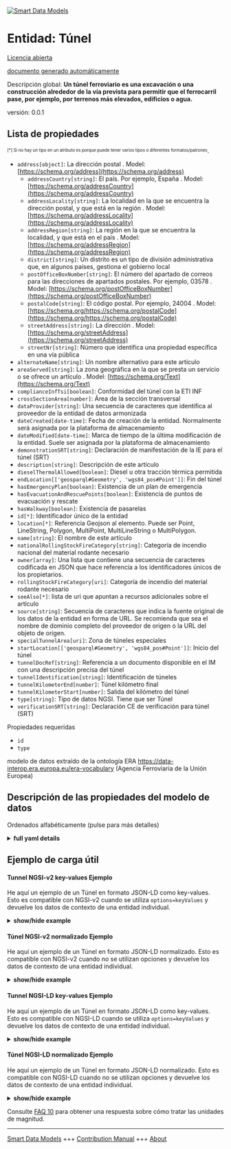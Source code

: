 <!-- 10-Header -->  
[![Smart Data Models](https://smartdatamodels.org/wp-content/uploads/2022/01/SmartDataModels_logo.png "Logo")](https://smartdatamodels.org)  
Entidad: Túnel  
==============<!-- /10-Header -->  
<!-- 15-License -->  
[Licencia abierta](https://github.com/smart-data-models//dataModel.ERA/blob/master/Tunnel/LICENSE.md)  
[documento generado automáticamente](https://docs.google.com/presentation/d/e/2PACX-1vTs-Ng5dIAwkg91oTTUdt8ua7woBXhPnwavZ0FxgR8BsAI_Ek3C5q97Nd94HS8KhP-r_quD4H0fgyt3/pub?start=false&loop=false&delayms=3000#slide=id.gb715ace035_0_60)  
<!-- /15-License -->  
<!-- 20-Description -->  
Descripción global: **Un túnel ferroviario es una excavación o una construcción alrededor de la vía prevista para permitir que el ferrocarril pase, por ejemplo, por terrenos más elevados, edificios o agua.**  
versión: 0.0.1  
<!-- /20-Description -->  
<!-- 30-PropertiesList -->  

## Lista de propiedades  

<sup><sub>[*] Si no hay un tipo en un atributo es porque puede tener varios tipos o diferentes formatos/patrones</sub></sup>.  
- `address[object]`: La dirección postal  . Model: [https://schema.org/address](https://schema.org/address)	- `addressCountry[string]`: El país. Por ejemplo, España  . Model: [https://schema.org/addressCountry](https://schema.org/addressCountry)  
	- `addressLocality[string]`: La localidad en la que se encuentra la dirección postal, y que está en la región  . Model: [https://schema.org/addressLocality](https://schema.org/addressLocality)  
	- `addressRegion[string]`: La región en la que se encuentra la localidad, y que está en el país  . Model: [https://schema.org/addressRegion](https://schema.org/addressRegion)  
	- `district[string]`: Un distrito es un tipo de división administrativa que, en algunos países, gestiona el gobierno local    
	- `postOfficeBoxNumber[string]`: El número del apartado de correos para las direcciones de apartados postales. Por ejemplo, 03578  . Model: [https://schema.org/postOfficeBoxNumber](https://schema.org/postOfficeBoxNumber)  
	- `postalCode[string]`: El código postal. Por ejemplo, 24004  . Model: [https://schema.org/https://schema.org/postalCode](https://schema.org/https://schema.org/postalCode)  
	- `streetAddress[string]`: La dirección  . Model: [https://schema.org/streetAddress](https://schema.org/streetAddress)  
	- `streetNr[string]`: Número que identifica una propiedad específica en una vía pública    
- `alternateName[string]`: Un nombre alternativo para este artículo  - `areaServed[string]`: La zona geográfica en la que se presta un servicio o se ofrece un artículo  . Model: [https://schema.org/Text](https://schema.org/Text)- `complianceInfTsi[boolean]`: Conformidad del túnel con la ETI INF  - `crossSectionArea[number]`: Área de la sección transversal  - `dataProvider[string]`: Una secuencia de caracteres que identifica al proveedor de la entidad de datos armonizada  - `dateCreated[date-time]`: Fecha de creación de la entidad. Normalmente será asignada por la plataforma de almacenamiento  - `dateModified[date-time]`: Marca de tiempo de la última modificación de la entidad. Suele ser asignada por la plataforma de almacenamiento  - `demonstrationSRT[string]`: Declaración de manifestación de la IE para el túnel (SRT)  - `description[string]`: Descripción de este artículo  - `dieselThermalAllowed[boolean]`: Diesel u otra tracción térmica permitida  - `endLocation[['geosparql#Geometry', 'wgs84_pos#Point']]`: Fin del túnel  - `hasEmergencyPlan[boolean]`: Existencia de un plan de emergencia  - `hasEvacuationAndRescuePoints[boolean]`: Existencia de puntos de evacuación y rescate  - `hasWalkway[boolean]`: Existencia de pasarelas  - `id[*]`: Identificador único de la entidad  - `location[*]`: Referencia Geojson al elemento. Puede ser Point, LineString, Polygon, MultiPoint, MultiLineString o MultiPolygon.  - `name[string]`: El nombre de este artículo  - `nationalRollingStockFireCategory[string]`: Categoría de incendio nacional del material rodante necesario  - `owner[array]`: Una lista que contiene una secuencia de caracteres codificada en JSON que hace referencia a los identificadores únicos de los propietarios.  - `rollingStockFireCategory[uri]`: Categoría de incendio del material rodante necesario  - `seeAlso[*]`: lista de uri que apuntan a recursos adicionales sobre el artículo  - `source[string]`: Secuencia de caracteres que indica la fuente original de los datos de la entidad en forma de URL. Se recomienda que sea el nombre de dominio completo del proveedor de origen o la URL del objeto de origen.  - `specialTunnelArea[uri]`: Zona de túneles especiales  - `startLocation[['geosparql#Geometry', 'wgs84_pos#Point']]`: Inicio del túnel  - `tunnelDocRef[string]`: Referencia a un documento disponible en el IM con una descripción precisa del túnel  - `tunnelIdentification[string]`: Identificación de túneles  - `tunnelKilometerEnd[number]`: Túnel kilómetro final  - `tunnelKilometerStart[number]`: Salida del kilómetro del túnel  - `type[string]`: Tipo de datos NGSI. Tiene que ser Túnel  - `verificationSRT[string]`: Declaración CE de verificación para túnel (SRT)  <!-- /30-PropertiesList -->  
<!-- 35-RequiredProperties -->  
Propiedades requeridas  
- `id`  - `type`  <!-- /35-RequiredProperties -->  
<!-- 40-RequiredProperties -->  
modelo de datos extraído de la ontología ERA https://data-interop.era.europa.eu/era-vocabulary (Agencia Ferroviaria de la Unión Europea)  
<!-- /40-RequiredProperties -->  
<!-- 50-DataModelHeader -->  
## Descripción de las propiedades del modelo de datos  
Ordenados alfabéticamente (pulse para más detalles)  
<!-- /50-DataModelHeader -->  
<!-- 60-ModelYaml -->  
<details><summary><strong>full yaml details</strong></summary>    
```yaml  
Tunnel:    
  description: 'A railway tunnel is an excavation or a construction around the track provided to allow the railway to pass for example higher land, buildings or water.'    
  properties:    
    address:    
      description: The mailing address    
      properties:    
        addressCountry:    
          description: 'The country. For example, Spain'    
          type: string    
          x-ngsi:    
            model: https://schema.org/addressCountry    
            type: Property    
        addressLocality:    
          description: 'The locality in which the street address is, and which is in the region'    
          type: string    
          x-ngsi:    
            model: https://schema.org/addressLocality    
            type: Property    
        addressRegion:    
          description: 'The region in which the locality is, and which is in the country'    
          type: string    
          x-ngsi:    
            model: https://schema.org/addressRegion    
            type: Property    
        district:    
          description: 'A district is a type of administrative division that, in some countries, is managed by the local government'    
          type: string    
          x-ngsi:    
            type: Property    
        postOfficeBoxNumber:    
          description: 'The post office box number for PO box addresses. For example, 03578'    
          type: string    
          x-ngsi:    
            model: https://schema.org/postOfficeBoxNumber    
            type: Property    
        postalCode:    
          description: 'The postal code. For example, 24004'    
          type: string    
          x-ngsi:    
            model: https://schema.org/https://schema.org/postalCode    
            type: Property    
        streetAddress:    
          description: The street address    
          type: string    
          x-ngsi:    
            model: https://schema.org/streetAddress    
            type: Property    
        streetNr:    
          description: Number identifying a specific property on a public street    
          type: string    
          x-ngsi:    
            type: Property    
      type: object    
      x-ngsi:    
        model: https://schema.org/address    
        type: Property    
    alternateName:    
      description: An alternative name for this item    
      type: string    
      x-ngsi:    
        type: Property    
    areaServed:    
      description: The geographic area where a service or offered item is provided    
      type: string    
      x-ngsi:    
        model: https://schema.org/Text    
        type: Property    
    complianceInfTsi:    
      description: Compliance of the tunnel with INF TSI    
      type: boolean    
      x-ngsi:    
        type: Property    
    crossSectionArea:    
      description: Cross section area    
      type: number    
      x-ngsi:    
        type: Property    
    dataProvider:    
      description: A sequence of characters identifying the provider of the harmonised data entity    
      type: string    
      x-ngsi:    
        type: Property    
    dateCreated:    
      description: Entity creation timestamp. This will usually be allocated by the storage platform    
      format: date-time    
      type: string    
      x-ngsi:    
        type: Property    
    dateModified:    
      description: Timestamp of the last modification of the entity. This will usually be allocated by the storage platform    
      format: date-time    
      type: string    
      x-ngsi:    
        type: Property    
    demonstrationSRT:    
      description: EI declaration of demonstration for tunnel (SRT)    
      type: string    
      x-ngsi:    
        type: Property    
    description:    
      description: A description of this item    
      type: string    
      x-ngsi:    
        type: Property    
    dieselThermalAllowed:    
      description: Diesel or other thermal traction allowed    
      type: boolean    
      x-ngsi:    
        type: Property    
    endLocation:    
      description: End of tunnel    
      type:    
        - "geosparql#Geometry"    
        - "wgs84_pos#Point"    
      x-ngsi:    
        type: Relationship    
    hasEmergencyPlan:    
      description: Existence of emergency plan    
      type: boolean    
      x-ngsi:    
        type: Property    
    hasEvacuationAndRescuePoints:    
      description: Existence of evacuation and rescue points    
      type: boolean    
      x-ngsi:    
        type: Property    
    hasWalkway:    
      description: Existence of walkways    
      type: boolean    
      x-ngsi:    
        type: Property    
    id:    
      anyOf:    
        - description: Identifier format of any NGSI entity    
          maxLength: 256    
          minLength: 1    
          pattern: ^[\w\-\.\{\}\$\+\*\[\]`|~^@!,:\\]+$    
          type: string    
          x-ngsi:    
            type: Property    
        - description: Identifier format of any NGSI entity    
          format: uri    
          type: string    
          x-ngsi:    
            type: Property    
      description: Unique identifier of the entity    
      x-ngsi:    
        type: Property    
    location:    
      description: 'Geojson reference to the item. It can be Point, LineString, Polygon, MultiPoint, MultiLineString or MultiPolygon'    
      oneOf:    
        - description: Geojson reference to the item. Point    
          properties:    
            bbox:    
              items:    
                type: number    
              minItems: 4    
              type: array    
            coordinates:    
              items:    
                type: number    
              minItems: 2    
              type: array    
            type:    
              enum:    
                - Point    
              type: string    
          required:    
            - type    
            - coordinates    
          title: GeoJSON Point    
          type: object    
          x-ngsi:    
            type: GeoProperty    
        - description: Geojson reference to the item. LineString    
          properties:    
            bbox:    
              items:    
                type: number    
              minItems: 4    
              type: array    
            coordinates:    
              items:    
                items:    
                  type: number    
                minItems: 2    
                type: array    
              minItems: 2    
              type: array    
            type:    
              enum:    
                - LineString    
              type: string    
          required:    
            - type    
            - coordinates    
          title: GeoJSON LineString    
          type: object    
          x-ngsi:    
            type: GeoProperty    
        - description: Geojson reference to the item. Polygon    
          properties:    
            bbox:    
              items:    
                type: number    
              minItems: 4    
              type: array    
            coordinates:    
              items:    
                items:    
                  items:    
                    type: number    
                  minItems: 2    
                  type: array    
                minItems: 4    
                type: array    
              type: array    
            type:    
              enum:    
                - Polygon    
              type: string    
          required:    
            - type    
            - coordinates    
          title: GeoJSON Polygon    
          type: object    
          x-ngsi:    
            type: GeoProperty    
        - description: Geojson reference to the item. MultiPoint    
          properties:    
            bbox:    
              items:    
                type: number    
              minItems: 4    
              type: array    
            coordinates:    
              items:    
                items:    
                  type: number    
                minItems: 2    
                type: array    
              type: array    
            type:    
              enum:    
                - MultiPoint    
              type: string    
          required:    
            - type    
            - coordinates    
          title: GeoJSON MultiPoint    
          type: object    
          x-ngsi:    
            type: GeoProperty    
        - description: Geojson reference to the item. MultiLineString    
          properties:    
            bbox:    
              items:    
                type: number    
              minItems: 4    
              type: array    
            coordinates:    
              items:    
                items:    
                  items:    
                    type: number    
                  minItems: 2    
                  type: array    
                minItems: 2    
                type: array    
              type: array    
            type:    
              enum:    
                - MultiLineString    
              type: string    
          required:    
            - type    
            - coordinates    
          title: GeoJSON MultiLineString    
          type: object    
          x-ngsi:    
            type: GeoProperty    
        - description: Geojson reference to the item. MultiLineString    
          properties:    
            bbox:    
              items:    
                type: number    
              minItems: 4    
              type: array    
            coordinates:    
              items:    
                items:    
                  items:    
                    items:    
                      type: number    
                    minItems: 2    
                    type: array    
                  minItems: 4    
                  type: array    
                type: array    
              type: array    
            type:    
              enum:    
                - MultiPolygon    
              type: string    
          required:    
            - type    
            - coordinates    
          title: GeoJSON MultiPolygon    
          type: object    
          x-ngsi:    
            type: GeoProperty    
      x-ngsi:    
        type: GeoProperty    
    name:    
      description: The name of this item    
      type: string    
      x-ngsi:    
        type: Property    
    nationalRollingStockFireCategory:    
      description: National fire category of rolling stock required    
      type: string    
      x-ngsi:    
        type: Property    
    owner:    
      description: A List containing a JSON encoded sequence of characters referencing the unique Ids of the owner(s)    
      items:    
        anyOf:    
          - description: Identifier format of any NGSI entity    
            maxLength: 256    
            minLength: 1    
            pattern: ^[\w\-\.\{\}\$\+\*\[\]`|~^@!,:\\]+$    
            type: string    
            x-ngsi:    
              type: Property    
          - description: Identifier format of any NGSI entity    
            format: uri    
            type: string    
            x-ngsi:    
              type: Property    
        description: Unique identifier of the entity    
        x-ngsi:    
          type: Property    
      type: array    
      x-ngsi:    
        type: Property    
    rollingStockFireCategory:    
      description: Fire category of rolling stock required    
      format: uri    
      type: string    
      x-ngsi:    
        type: Relationship    
    seeAlso:    
      description: list of uri pointing to additional resources about the item    
      oneOf:    
        - items:    
            format: uri    
            type: string    
          minItems: 1    
          type: array    
        - format: uri    
          type: string    
      x-ngsi:    
        type: Property    
    source:    
      description: 'A sequence of characters giving the original source of the entity data as a URL. Recommended to be the fully qualified domain name of the source provider, or the URL to the source object'    
      type: string    
      x-ngsi:    
        type: Property    
    specialTunnelArea:    
      description: Special tunnel area    
      format: uri    
      type: string    
      x-ngsi:    
        type: Relationship    
    startLocation:    
      description: Start of tunnel    
      type:    
        - "geosparql#Geometry"    
        - "wgs84_pos#Point"    
      x-ngsi:    
        type: Relationship    
    tunnelDocRef:    
      description: Reference to a document available from the IM with precise description of the tunnel    
      type: string    
      x-ngsi:    
        type: Property    
    tunnelIdentification:    
      description: Tunnel identification    
      type: string    
      x-ngsi:    
        type: Property    
    tunnelKilometerEnd:    
      description: Tunnel kilometer end    
      type: number    
      x-ngsi:    
        type: Property    
    tunnelKilometerStart:    
      description: Tunnel kilometer start    
      type: number    
      x-ngsi:    
        type: Property    
    type:    
      description: NGSI data type. It has to be Tunnel    
      enum:    
        - Tunnel    
      type: string    
      x-ngsi:    
        type: Property    
    verificationSRT:    
      description: EC declaration of verification for tunnel (SRT)    
      type: string    
      x-ngsi:    
        type: Property    
  required:    
    - id    
    - type    
  type: object    
  x-derived-from: http://data.europa.eu/949/Tunnel    
  x-disclaimer: 'Redistribution and use in source and binary forms, with or without modification, are permitted  provided that the license conditions are met. Copyleft (c) 2023 Contributors to Smart Data Models Program'    
  x-license-url: https://github.com/smart-data-models/dataModel.ERA/blob/master/Tunnel/LICENSE.md    
  x-model-schema: https://smart-data-models.github.io/dataModel.ERA/Certificate/schema.json    
  x-model-tags: 'ERA vocabulary, railway, train'    
  x-version: 0.0.1    
```  
</details>    
<!-- /60-ModelYaml -->  
<!-- 70-MiddleNotes -->  
<!-- /70-MiddleNotes -->  
<!-- 80-Examples -->  
## Ejemplo de carga útil  
#### Tunnel NGSI-v2 key-values Ejemplo  
He aquí un ejemplo de un Túnel en formato JSON-LD como key-values. Esto es compatible con NGSI-v2 cuando se utiliza `options=keyValues` y devuelve los datos de contexto de una entidad individual.  
<details><summary><strong>show/hide example</strong></summary>    
```json  
{  
  "id": "urn:ngsi-ld:Tunnel:id:LHUX:38737711",  
  "dateCreated": "1993-07-30T17:21:52Z",  
  "dateModified": "1993-08-21T03:30:26Z",  
  "source": "Arrive goal matter bank next.",  
  "name": "Open happen water without bring type.",  
  "alternateName": "Not strategy respond sign hospital pull under budget. Type Democrat product. Guess some campaign people according.",  
  "description": "Vote site huge everybody save stuff fall. Stock natural probably true project else mouth skill. Reveal buil",  
  "dataProvider": "Moment where many forward wrong western season. Blood clearly daughter computer prove military.",  
  "owner": [  
    "urn:ngsi-ld:Tunnel:items:FLGJ:73287977",  
    "urn:ngsi-ld:Tunnel:items:KDIS:91192246"  
  ],  
  "seeAlso": [  
    "urn:ngsi-ld:Tunnel:items:VMTM:63360939"  
  ],  
  "location": {  
    "type": "Point",  
    "coordinates": [  
      31.3980825,  
      74.021124  
    ]  
  },  
  "address": {  
    "streetAddress": "Foot stock case full according. Interesting record boy yeah.",  
    "addressLocality": "Then itself if owner across stage. Star hard blood fish thing rad",  
    "addressRegion": "Green customer when such heart make year cell. Toward military fight task. Without true drive still recently culture culture.",  
    "addressCountry": "Wait family smile remain. Report home media kind item assume.",  
    "postalCode": "Nature news stop total. Student measure hair century.",  
    "postOfficeBoxNumber": "Door message care security sound artist leave. Successful kid believe yoursel",  
    "streetNr": "According wor",  
    "district": "Eye reality attorney surface argue though ever. Herself usually in police according order degree. Production write back wear green forward."  
  },  
  "areaServed": "Range these design. Tv take understand first campaign natural century.",  
  "type": "Tunnel",  
  "complianceInfTsi": false,  
  "crossSectionArea": 864,  
  "demonstrationSRT": "American whole magazine truth ",  
  "dieselThermalAllowed": true,  
  "hasEmergencyPlan": true,  
  "hasEvacuationAndRescuePoints": false,  
  "hasWalkway": false,  
  "nationalRollingStockFireCategory": "Government first policy daughter. Local tend employee source nature add rest. Report size personal partner stock four.",  
  "tunnelDocRef": "Course nothing draw whose. Language ball f",  
  "tunnelIdentification": "Onto knowledge other his offer face country. Almost wonder employee attorney. Theory type successful together. Raise study modern mi",  
  "tunnelKilometerEnd": 954.8,  
  "tunnelKilometerStart": 16.2,  
  "verificationSRT": "Change remain fly reach detail rule church.",  
  "endLocation": "urn:ngsi-ld:Tunnel:endLocation:ZSDZ:47247488",  
  "rollingStockFireCategory": "urn:ngsi-ld:Tunnel:rollingStockFireCategory:HWDR:37365505",  
  "specialTunnelArea": "urn:ngsi-ld:Tunnel:specialTunnelArea:MEMD:08918829",  
  "startLocation": "urn:ngsi-ld:Tunnel:startLocation:ZKRP:09411129",  
  "context": [  
    "https://raw.githubusercontent.com/smart-data-models/dataModel.ERA/master/context.jsonld"  
  ]  
}  
```  
</details>  
#### Túnel NGSI-v2 normalizado Ejemplo  
He aquí un ejemplo de un Túnel en formato JSON-LD normalizado. Esto es compatible con NGSI-v2 cuando no se utilizan opciones y devuelve los datos de contexto de una entidad individual.  
<details><summary><strong>show/hide example</strong></summary>    
```json  
{  
  "id": "urn:ngsi-ld:Tunnel:id:LHUX:38737711",  
  "dateCreated": {  
    "type": "DateTime",  
    "value": "1993-07-30T17:21:52Z"  
  },  
  "dateModified": {  
    "type": "DateTime",  
    "value": "1993-08-21T03:30:26Z"  
  },  
  "source": {  
    "type": "Text",  
    "value": "Arrive goal matter bank next."  
  },  
  "name": {  
    "type": "Text",  
    "value": "Open happen water without bring type."  
  },  
  "alternateName": {  
    "type": "Text",  
    "value": "Not strategy respond sign hospital pull under budget. Type Democrat product. Guess some campaign people according."  
  },  
  "description": {  
    "type": "Text",  
    "value": "Vote site huge everybody save stuff fall. Stock natural probably true project else mouth skill. Reveal buil"  
  },  
  "dataProvider": {  
    "type": "Text",  
    "value": "Moment where many forward wrong western season. Blood clearly daughter computer prove military."  
  },  
  "owner": {  
    "type": "StructuredValue",  
    "value": [  
      "urn:ngsi-ld:Tunnel:items:FLGJ:73287977",  
      "urn:ngsi-ld:Tunnel:items:KDIS:91192246"  
    ]  
  },  
  "seeAlso": {  
    "type": "StructuredValue",  
    "value": [  
      "urn:ngsi-ld:Tunnel:items:VMTM:63360939"  
    ]  
  },  
  "location": {  
    "type": "geo:json",  
    "value": {  
      "type": "Point",  
      "coordinates": {  
        "type": "StructuredValue",  
        "value": [  
          31.3980825,  
          74.021124  
        ]  
      }  
    }  
  },  
  "address": {  
    "type": "StructuredValue",  
    "value": {  
      "streetAddress": {  
        "type": "Text",  
        "value": "Foot stock case full according. Interesting record boy yeah."  
      },  
      "addressLocality": {  
        "type": "Text",  
        "value": "Then itself if owner across stage. Star hard blood fish thing rad"  
      },  
      "addressRegion": {  
        "type": "Text",  
        "value": "Green customer when such heart make year cell. Toward military fight task. Without true drive still recently culture culture."  
      },  
      "addressCountry": {  
        "type": "Text",  
        "value": "Wait family smile remain. Report home media kind item assume."  
      },  
      "postalCode": {  
        "type": "Text",  
        "value": "Nature news stop total. Student measure hair century."  
      },  
      "postOfficeBoxNumber": {  
        "type": "Text",  
        "value": "Door message care security sound artist leave. Successful kid believe yoursel"  
      },  
      "streetNr": {  
        "type": "Text",  
        "value": "According wor"  
      },  
      "district": {  
        "type": "Text",  
        "value": "Eye reality attorney surface argue though ever. Herself usually in police according order degree. Production write back wear green forward."  
      }  
    }  
  },  
  "areaServed": {  
    "type": "Text",  
    "value": "Range these design. Tv take understand first campaign natural century."  
  },  
  "type": "Tunnel",  
  "complianceInfTsi": {  
    "type": "Boolean",  
    "value": false  
  },  
  "crossSectionArea": {  
    "type": "Number",  
    "value": 864  
  },  
  "demonstrationSRT": {  
    "type": "Text",  
    "value": "American whole magazine truth "  
  },  
  "dieselThermalAllowed": {  
    "type": "Boolean",  
    "value": true  
  },  
  "hasEmergencyPlan": {  
    "type": "Boolean",  
    "value": true  
  },  
  "hasEvacuationAndRescuePoints": {  
    "type": "Boolean",  
    "value": false  
  },  
  "hasWalkway": {  
    "type": "Boolean",  
    "value": false  
  },  
  "nationalRollingStockFireCategory": {  
    "type": "Text",  
    "value": "Government first policy daughter. Local tend employee source nature add rest. Report size personal partner stock four."  
  },  
  "tunnelDocRef": {  
    "type": "Text",  
    "value": "Course nothing draw whose. Language ball f"  
  },  
  "tunnelIdentification": {  
    "type": "Text",  
    "value": "Onto knowledge other his offer face country. Almost wonder employee attorney. Theory type successful together. Raise study modern mi"  
  },  
  "tunnelKilometerEnd": {  
    "type": "Number",  
    "value": 954.8  
  },  
  "tunnelKilometerStart": {  
    "type": "Number",  
    "value": 16.2  
  },  
  "verificationSRT": {  
    "type": "Text",  
    "value": "Change remain fly reach detail rule church."  
  },  
  "endLocation": {  
    "type": "Text",  
    "value": "urn:ngsi-ld:Tunnel:endLocation:ZSDZ:47247488"  
  },  
  "rollingStockFireCategory": {  
    "type": "Text",  
    "value": "urn:ngsi-ld:Tunnel:rollingStockFireCategory:HWDR:37365505"  
  },  
  "specialTunnelArea": {  
    "type": "Text",  
    "value": "urn:ngsi-ld:Tunnel:specialTunnelArea:MEMD:08918829"  
  },  
  "startLocation": {  
    "type": "Text",  
    "value": "urn:ngsi-ld:Tunnel:startLocation:ZKRP:09411129"  
  },  
  "context": {  
    "type": "StructuredValue",  
    "value": [  
      "https://raw.githubusercontent.com/smart-data-models/dataModel.ERA/master/context.jsonld"  
    ]  
  }  
}  
```  
</details>  
#### Tunnel NGSI-LD key-values Ejemplo  
He aquí un ejemplo de un Túnel en formato JSON-LD como key-values. Esto es compatible con NGSI-LD cuando se utiliza `options=keyValues` y devuelve los datos de contexto de una entidad individual.  
<details><summary><strong>show/hide example</strong></summary>    
```json  
{  
  "id": "urn:ngsi-ld:Tunnel:id:LHUX:38737711",  
  "dateCreated": "1993-07-30T17:21:52Z",  
  "dateModified": "1993-08-21T03:30:26Z",  
  "source": "Arrive goal matter bank next.",  
  "name": "Open happen water without bring type.",  
  "alternateName": "Not strategy respond sign hospital pull under budget. Type Democrat product. Guess some campaign people according.",  
  "description": "Vote site huge everybody save stuff fall. Stock natural probably true project else mouth skill. Reveal buil",  
  "dataProvider": "Moment where many forward wrong western season. Blood clearly daughter computer prove military.",  
  "owner": [  
    "urn:ngsi-ld:Tunnel:items:FLGJ:73287977",  
    "urn:ngsi-ld:Tunnel:items:KDIS:91192246"  
  ],  
  "seeAlso": [  
    "urn:ngsi-ld:Tunnel:items:VMTM:63360939"  
  ],  
  "location": {  
    "type": "Point",  
    "coordinates": [  
      31.3980825,  
      74.021124  
    ]  
  },  
  "address": {  
    "streetAddress": "Foot stock case full according. Interesting record boy yeah.",  
    "addressLocality": "Then itself if owner across stage. Star hard blood fish thing rad",  
    "addressRegion": "Green customer when such heart make year cell. Toward military fight task. Without true drive still recently culture culture.",  
    "addressCountry": "Wait family smile remain. Report home media kind item assume.",  
    "postalCode": "Nature news stop total. Student measure hair century.",  
    "postOfficeBoxNumber": "Door message care security sound artist leave. Successful kid believe yoursel",  
    "streetNr": "According wor",  
    "district": "Eye reality attorney surface argue though ever. Herself usually in police according order degree. Production write back wear green forward."  
  },  
  "areaServed": "Range these design. Tv take understand first campaign natural century.",  
  "type": "Tunnel",  
  "complianceInfTsi": false,  
  "crossSectionArea": 864,  
  "demonstrationSRT": "American whole magazine truth ",  
  "dieselThermalAllowed": true,  
  "hasEmergencyPlan": true,  
  "hasEvacuationAndRescuePoints": false,  
  "hasWalkway": false,  
  "nationalRollingStockFireCategory": "Government first policy daughter. Local tend employee source nature add rest. Report size personal partner stock four.",  
  "tunnelDocRef": "Course nothing draw whose. Language ball f",  
  "tunnelIdentification": "Onto knowledge other his offer face country. Almost wonder employee attorney. Theory type successful together. Raise study modern mi",  
  "tunnelKilometerEnd": 954.8,  
  "tunnelKilometerStart": 16.2,  
  "verificationSRT": "Change remain fly reach detail rule church.",  
  "endLocation": "urn:ngsi-ld:Tunnel:endLocation:ZSDZ:47247488",  
  "rollingStockFireCategory": "urn:ngsi-ld:Tunnel:rollingStockFireCategory:HWDR:37365505",  
  "specialTunnelArea": "urn:ngsi-ld:Tunnel:specialTunnelArea:MEMD:08918829",  
  "startLocation": "urn:ngsi-ld:Tunnel:startLocation:ZKRP:09411129",  
  "@context": [  
    "https://smartdatamodels.org/context.jsonld"  
  ],  
  "context": [  
    "https://raw.githubusercontent.com/smart-data-models/dataModel.ERA/master/context.jsonld"  
  ]  
}  
```  
</details>  
#### Túnel NGSI-LD normalizado Ejemplo  
He aquí un ejemplo de un Túnel en formato JSON-LD normalizado. Esto es compatible con NGSI-LD cuando no se utilizan opciones y devuelve los datos de contexto de una entidad individual.  
<details><summary><strong>show/hide example</strong></summary>    
```json  
{  
  "id": "urn:ngsi-ld:Tunnel:id:YMRP:29425393",  
  "dateCreated": {  
    "type": "Property",  
    "value": {  
      "@type": "DateTime",  
      "@value": "1970-10-12T15:22:01Z"  
    }  
  },  
  "dateModified": {  
    "type": "Property",  
    "value": {  
      "@type": "DateTime",  
      "@value": "2000-08-21T06:04:12Z"  
    }  
  },  
  "source": {  
    "type": "Property",  
    "value": "Prevent before forget ask successful. Identify strategy character answer."  
  },  
  "name": {  
    "type": "Property",  
    "value": "Modern us visit money. Experience yourself life home section may bar discover. How without suggest"  
  },  
  "alternateName": {  
    "type": "Property",  
    "value": "Outside gas admit age. War remember effort lose throughout single possible. Image perhaps floor style me."  
  },  
  "description": {  
    "type": "Property",  
    "value": ""  
  },  
  "dataProvider": {  
    "type": "Property",  
    "value": "Across employee usually avoid police my. Third today run discuss night major now itself. American bring here sea money s"  
  },  
  "owner": {  
    "type": "Property",  
    "value": [  
      "urn:ngsi-ld:Tunnel:items:EHZA:05225209",  
      "urn:ngsi-ld:Tunnel:items:CCXR:67610141"  
    ]  
  },  
  "seeAlso": {  
    "type": "Property",  
    "value": [  
      "urn:ngsi-ld:Tunnel:items:ICRE:18932978"  
    ]  
  },  
  "location": {  
    "type": "Property",  
    "value": {  
      "type": "Point",  
      "coordinates": [  
        -46.185967,  
        147.441006  
      ]  
    }  
  },  
  "address": {  
    "type": "Property",  
    "value": {  
      "streetAddress": "Six throw concern day order knowledge. And director then begin federal old above.",  
      "addressLocality": "Once human computer same leader. Federal prepare adult partner light amount. Direction my bag",  
      "addressRegion": "Prevent author allow candidate. Run beautiful rise suddenly current resource. Talk decade her both professor manage interview.",  
      "addressCountry": "Executive seek source southern item. Easy cause together foreign.",  
      "postalCode": "Energy notice hundred then. Certain human parent none suggest like which.",  
      "postOfficeBoxNumber": "Outside miss region. Letter standard coach call leave dark leg. Official fire generation table everyone.",  
      "streetNr": "Nature tough walk number. Fund address name.",  
      "district": "Production life me position type. While miss check purpose major oil including."  
    }  
  },  
  "areaServed": {  
    "type": "Property",  
    "value": "Mission news student your. Late enjoy figure physical."  
  },  
  "type": "Tunnel",  
  "complianceInfTsi": {  
    "type": "Property",  
    "value": true  
  },  
  "crossSectionArea": {  
    "type": "Property",  
    "value": 753  
  },  
  "demonstrationSRT": {  
    "type": "Property",  
    "value": "Computer fire say hotel though ef"  
  },  
  "dieselThermalAllowed": {  
    "type": "Property",  
    "value": true  
  },  
  "hasEmergencyPlan": {  
    "type": "Property",  
    "value": true  
  },  
  "hasEvacuationAndRescuePoints": {  
    "type": "Property",  
    "value": true  
  },  
  "hasWalkway": {  
    "type": "Property",  
    "value": true  
  },  
  "nationalRollingStockFireCategory": {  
    "type": "Property",  
    "value": "Safe cost just force business career save. Will act raise according method customer share."  
  },  
  "tunnelDocRef": {  
    "type": "Property",  
    "value": "Floor campaign later bar performance. Pay scientist senior girl. T"  
  },  
  "tunnelIdentification": {  
    "type": "Property",  
    "value": "Kid who detail look bad. Certainly environmental politics. Local serious take along occur."  
  },  
  "tunnelKilometerEnd": {  
    "type": "Property",  
    "value": 986.2  
  },  
  "tunnelKilometerStart": {  
    "type": "Property",  
    "value": 714.8  
  },  
  "verificationSRT": {  
    "type": "Property",  
    "value": "Final light treat against enter especially. Energy compare week performance table. Conference front team late once wind."  
  },  
  "endLocation": {  
    "type": "Relationship",  
    "object": "urn:ngsi-ld:Tunnel:endLocation:WRDQ:94614100"  
  },  
  "rollingStockFireCategory": {  
    "type": "Relationship",  
    "object": "urn:ngsi-ld:Tunnel:rollingStockFireCategory:IAAZ:08611397"  
  },  
  "specialTunnelArea": {  
    "type": "Relationship",  
    "object": "urn:ngsi-ld:Tunnel:specialTunnelArea:VINZ:05152325"  
  },  
  "startLocation": {  
    "type": "Relationship",  
    "object": "urn:ngsi-ld:Tunnel:startLocation:UCYY:96379223"  
  },  
  "@context": [  
    "https://smartdatamodels.org/context.jsonld"  
  ],  
  "context": [  
    "https://raw.githubusercontent.com/smart-data-models/dataModel.ERA/master/context.jsonld"  
  ]  
}  
```  
</details><!-- /80-Examples -->  
<!-- 90-FooterNotes -->  
<!-- /90-FooterNotes -->  
<!-- 95-Units -->  
Consulte [FAQ 10](https://smartdatamodels.org/index.php/faqs/) para obtener una respuesta sobre cómo tratar las unidades de magnitud.  
<!-- /95-Units -->  
<!-- 97-LastFooter -->  
---  
[Smart Data Models](https://smartdatamodels.org) +++ [Contribution Manual](https://bit.ly/contribution_manual) +++ [About](https://bit.ly/Introduction_SDM)<!-- /97-LastFooter -->  
